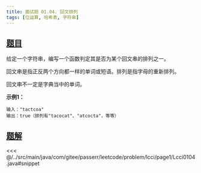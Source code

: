 ```yaml
---
title: 面试题 01.04. 回文排列
tags: [位运算, 哈希表, 字符串]
---
```



## [题目](https://leetcode.cn/problems/palindrome-permutation-lcci/)
给定一个字符串，编写一个函数判定其是否为某个回文串的排列之一。

回文串是指正反两个方向都一样的单词或短语。排列是指字母的重新排列。

回文串不一定是字典当中的单词。

**示例1：**

```
输入："tactcoa"
输出：true（排列有"tacocat"、"atcocta"，等等）
```



## [题解](https://github.com/PasseRR/JavaLeetCode/blob/master/src/main/java/com/gitee/passerr/leetcode/problem/lcci/page1/Lcci0104.java)

<<< @/../src/main/java/com/gitee/passerr/leetcode/problem/lcci/page1/Lcci0104.java#snippet
